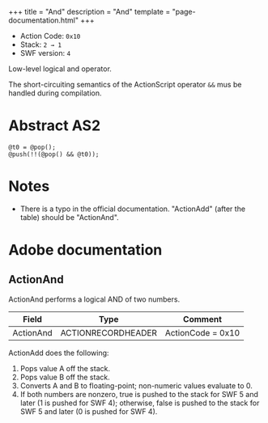 +++
title = "And"
description = "And"
template = "page-documentation.html"
+++

- Action Code: `0x10`
- Stack: `2 → 1`
- SWF version: `4`

Low-level logical and operator.

The short-circuiting semantics of the ActionScript operator `&&` mus be handled during compilation.

# Abstract AS2

```
@t0 = @pop();
@push(!!(@pop() && @t0));
```

# Notes

- There is a typo in the official documentation. "ActionAdd" (after the table) should be "ActionAnd".

# Adobe documentation

## ActionAnd

ActionAnd performs a logical AND of two numbers.

| Field           | Type               | Comment           |
|-----------------|--------------------|-------------------|
| ActionAnd       | ACTIONRECORDHEADER | ActionCode = 0x10 |

ActionAdd does the following:
1. Pops value A off the stack.
2. Pops value B off the stack.
3. Converts A and B to floating-point; non-numeric values evaluate to 0.
4. If both numbers are nonzero, true is pushed to the stack for SWF 5 and later (1 is pushed for SWF 4);
otherwise, false is pushed to the stack for SWF 5 and later (0 is pushed for SWF 4).
